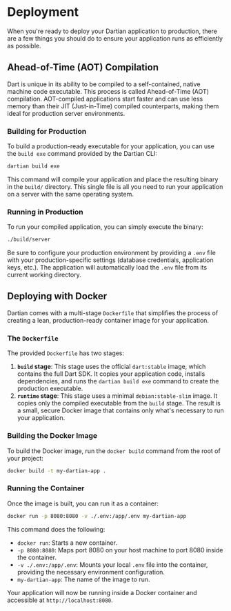 # Deployment

When you're ready to deploy your Dartian application to production, there are a few things you should do to ensure your application runs as efficiently as possible.

## Ahead-of-Time (AOT) Compilation

Dart is unique in its ability to be compiled to a self-contained, native machine code executable. This process is called Ahead-of-Time (AOT) compilation. AOT-compiled applications start faster and can use less memory than their JIT (Just-in-Time) compiled counterparts, making them ideal for production server environments.

### Building for Production

To build a production-ready executable for your application, you can use the `build exe` command provided by the Dartian CLI:

```bash
dartian build exe
```

This command will compile your application and place the resulting binary in the `build/` directory. This single file is all you need to run your application on a server with the same operating system.

### Running in Production

To run your compiled application, you can simply execute the binary:

```bash
./build/server
```

Be sure to configure your production environment by providing a `.env` file with your production-specific settings (database credentials, application keys, etc.). The application will automatically load the `.env` file from its current working directory.

## Deploying with Docker

Dartian comes with a multi-stage `Dockerfile` that simplifies the process of creating a lean, production-ready container image for your application.

### The `Dockerfile`

The provided `Dockerfile` has two stages:

1.  **`build` stage**: This stage uses the official `dart:stable` image, which contains the full Dart SDK. It copies your application code, installs dependencies, and runs the `dartian build exe` command to create the production executable.
2.  **`runtime` stage**: This stage uses a minimal `debian:stable-slim` image. It copies only the compiled executable from the `build` stage. The result is a small, secure Docker image that contains only what's necessary to run your application.

### Building the Docker Image

To build the Docker image, run the `docker build` command from the root of your project:

```bash
docker build -t my-dartian-app .
```

### Running the Container

Once the image is built, you can run it as a container:

```bash
docker run -p 8080:8080 -v ./.env:/app/.env my-dartian-app
```

This command does the following:

- `docker run`: Starts a new container.
- `-p 8080:8080`: Maps port 8080 on your host machine to port 8080 inside the container.
- `-v ./.env:/app/.env`: Mounts your local `.env` file into the container, providing the necessary environment configuration.
- `my-dartian-app`: The name of the image to run.

Your application will now be running inside a Docker container and accessible at `http://localhost:8080`.
